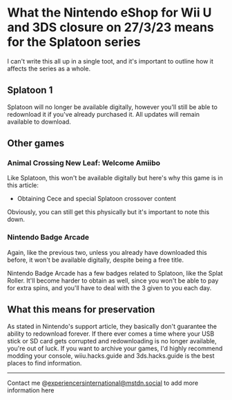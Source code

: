 # What the Nintendo eShop for Wii U and 3DS closure on 27/3/23 means for the Splatoon series

I can't write this all up in a single toot, and it's important to outline how it affects the series as a whole.

## Splatoon 1

Splatoon will no longer be available digitally, however you'll still be able to redownload it if you've already purchased it. All updates will remain available to download.

## Other games

### Animal Crossing New Leaf: Welcome Amiibo

Like Splatoon, this won't be available digitally but here's why this game is in this article:

- Obtaining Cece and special Splatoon crossover content

Obviously, you can still get this physically but it's important to note this down.

### Nintendo Badge Arcade

Again, like the previous two, unless you already have downloaded this before, it won't be available digitally, despite being a free title.

Nintendo Badge Arcade has a few badges related to Splatoon, like the Splat Roller. It'll become harder to obtain as well, since you won't be able to pay for extra spins, and you'll have to deal with the 3 given to you each day.

## What this means for preservation

As stated in Nintendo's support article, they basically don't guarantee the ability to redownload forever. If there ever comes a time where your USB stick or SD card gets corrupted and redownloading is no longer available, you're out of luck. If you want to archive your games, I'd highly recommend modding your console, wiiu.hacks.guide and 3ds.hacks.guide is the best places to find information.

---

Contact me @experiencersinternational@mstdn.social to add more information here
